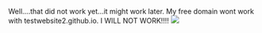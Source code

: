 Well....that did not work yet...it might work later. My free domain wont work with testwebsite2.github.io.
I WILL NOT WORK!!!!
<img src="https://vignette.wikia.nocookie.net/mlp/images/3/3d/Tardar_Sauce_Says_NO.jpg/revision/latest?cb=20130221122604">
